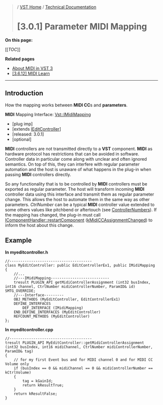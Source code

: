 >/ [VST Home](../../../Index.md) / [Technical Documentation](../../Index.md)
>
># [3.0.1] Parameter MIDI Mapping

**On this page:**

[[_TOC_]]

**Related pages**

- [About MIDI in VST 3](../../About+MIDI/Index.md)
- [[3.6.12] MIDI Learn](../../Change+History/3.6.12/IMidiLearn.md)

---

## Introduction

How the mapping works between **MIDI CC**s and **parameters**.

**MIDI** Mapping Interface: [Vst::IMidiMapping](https://steinbergmedia.github.io/vst3_doc/vstinterfaces/classSteinberg_1_1Vst_1_1IMidiMapping.html)

- [plug imp]
- [extends [IEditController](https://steinbergmedia.github.io/vst3_doc/vstinterfaces/classSteinberg_1_1Vst_1_1IEditController.html)]
- [released: 3.0.1]
- [optional]

**MIDI** controllers are not transmitted directly to a **VST** component. **MIDI** as hardware protocol has restrictions that can be avoided in software. Controller data in particular come along with unclear and often ignored semantics. On top of this, they can interfere with regular parameter automation and the host is unaware of what happens in the plug-in when passing **MIDI** controllers directly.

So any functionality that is to be controlled by **MIDI** controllers must be exported as regular parameter. The host will transform incoming **MIDI** controller data using this interface and transmit them as regular parameter change. This allows the host to automate them in the same way as other parameters. *CtrlNumber* can be a typical **MIDI** controller value extended to some others values like pitchbend or aftertouch (see [ControllerNumbers](https://steinbergmedia.github.io/vst3_doc/vstinterfaces/namespaceSteinberg_1_1Vst.html#a70ee68a13248febed5047cfa0fddf4e6)). If the mapping has changed, the plug-in must call [IComponentHandler::restartComponent](https://steinbergmedia.github.io/vst3_doc/vstinterfaces/classSteinberg_1_1Vst_1_1IComponentHandler.html#a1f283573728cf0807224c5ebdf3ec3a6) ([kMidiCCAssignmentChanged](https://steinbergmedia.github.io/vst3_doc/vstinterfaces/namespaceSteinberg_1_1Vst.html#a17867782006f9fdb2b72c16b0420bed5ae2e3ed4527f88e577a2aeb595bd853fd)) to inform the host about this change.

## Example

**In myeditcontroller.h**

```
//--------------------------------------
class MyEditController: public EditControllerEx1, public IMidiMapping
{
    //...
    //---IMidiMapping---------------------------
    tresult PLUGIN_API getMidiControllerAssignment (int32 busIndex, int16 channel, CtrlNumber midiControllerNumber, ParamID& id) SMTG_OVERRIDE;
    //---Interface---------
    OBJ_METHODS (MyEditController, EditControllerEx1)
    DEFINE_INTERFACES
        DEF_INTERFACE (IMidiMapping)
    END_DEFINE_INTERFACES (MyEditController)
    REFCOUNT_METHODS (MyEditController)
};
```

**In myeditcontroller.cpp**

```
//--------------------------------------
tresult PLUGIN_API MyEditController::getMidiControllerAssignment (int32 busIndex, int16 midiChannel, CtrlNumber midiControllerNumber, ParamID& tag)
{
    // for my first Event bus and for MIDI channel 0 and for MIDI CC Volume only
    if (busIndex == 0 && midiChannel == 0 && midiControllerNumber == kCtrlVolume)
    {
        tag = kGainId;
        return kResultTrue;
    }
    return kResultFalse;
}
```